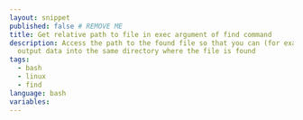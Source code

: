 ```yaml
---
layout: snippet
published: false # REMOVE ME
title: Get relative path to file in exec argument of find command
description: Access the path to the found file so that you can (for example)
  output data into the same directory where the file is found
tags:
  - bash
  - linux
  - find
language: bash
variables:
---
```


```bash

```